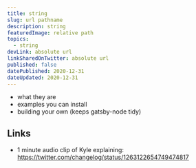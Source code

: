```yaml
---
title: string
slug: url pathname
description: string
featuredImage: relative path
topics:
  - string
devLink: absolute url
linkSharedOnTwitter: absolute url
published: false
datePublished: 2020-12-31
dateUpdated: 2020-12-31
---
```


<!--

Tips:

- Write for one person (not everyone): https://twitter.com/b0rk/status/1262415197345636353
- Put main ideas in headings: https://twitter.com/b0rk/status/1262756496162476033

-->

- what they are
- examples you can install
- building your own (keeps gatsby-node tidy)

## Links

- 1 minute audio clip of Kyle explaining: https://twitter.com/changelog/status/1263122654749474817
